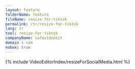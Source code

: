 ```yaml
---
layout: feature
folderName: feature
fileName: resize-for-tiktok
permalink: /tr/resize-for-tiktok
lang: tr
tool: resize-for-tiktok
companyName: safevideokit
domain : com
nobox: true
---
```


{% include VideoEditorIndex/resizeForSocialMedia.html %}

   